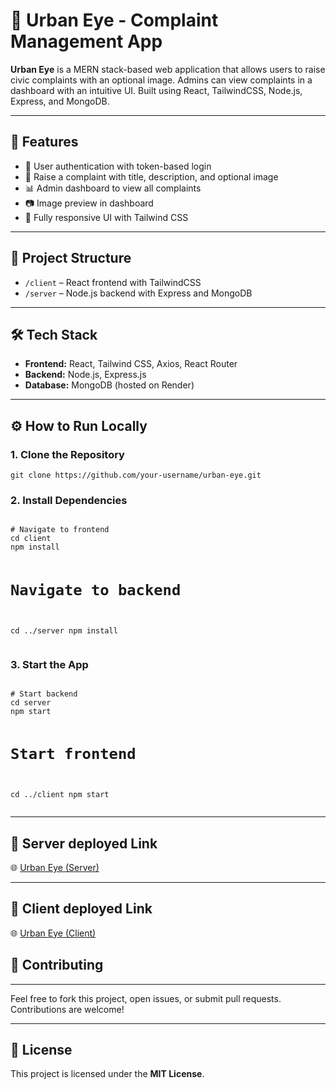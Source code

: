 <h1>🌆 Urban Eye - Complaint Management App</h1>

<p><strong>Urban Eye</strong> is a MERN stack-based web application that allows users to raise civic complaints with an optional image. Admins can view complaints in a dashboard with an intuitive UI. Built using React, TailwindCSS, Node.js, Express, and MongoDB.</p>

<hr>

<h2>🚀 Features</h2>
<ul>
  <li>🔐 User authentication with token-based login</li>
  <li>📝 Raise a complaint with title, description, and optional image</li>
  <li>📊 Admin dashboard to view all complaints</li>
  <li>📷 Image preview in dashboard</li>
  <li>🧭 Fully responsive UI with Tailwind CSS</li>
</ul>

<hr>

<h2>📁 Project Structure</h2>
<ul>
  <li><code>/client</code> – React frontend with TailwindCSS</li>
  <li><code>/server</code> – Node.js backend with Express and MongoDB</li>
</ul>

<hr>

<h2>🛠️ Tech Stack</h2>
<ul>
  <li><strong>Frontend:</strong> React, Tailwind CSS, Axios, React Router</li>
  <li><strong>Backend:</strong> Node.js, Express.js</li>
  <li><strong>Database:</strong> MongoDB (hosted on Render)</li>
</ul>

<hr>

<h2>⚙️ How to Run Locally</h2>

<h3>1. Clone the Repository</h3>
<pre><code>git clone https://github.com/your-username/urban-eye.git</code></pre>

<h3>2. Install Dependencies</h3>
<pre><code>
# Navigate to frontend
cd client
npm install

# Navigate to backend
cd ../server
npm install
</code></pre>

<h3>3. Start the App</h3>
<pre><code>
# Start backend
cd server
npm start

# Start frontend
cd ../client
npm start
</code></pre>

<hr>

<h2>🔗 Server deployed Link</h2>
<p>🌐 <a href="https://urbaneye-client.onrender.com" target="_blank">Urban Eye (Server)</a></p>

<hr>
<h2>🔗 Client deployed Link</h2>
<p>🌐 <a href="https://urbaneye.vercel.app/" target="_blank">Urban Eye (Client)</a></p>

<h2>🙌 Contributing</h2>

<hr>
<p>Feel free to fork this project, open issues, or submit pull requests. Contributions are welcome!</p>

<hr>

<h2>📄 License</h2>
<p>This project is licensed under the <strong>MIT License</strong>.</p>

